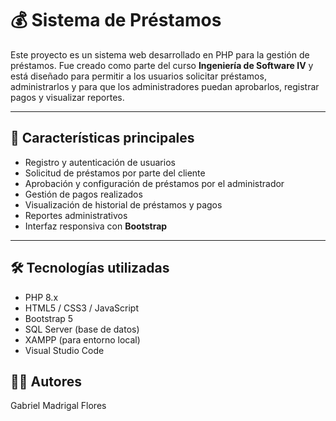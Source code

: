 # 💰 Sistema de Préstamos

Este proyecto es un sistema web desarrollado en PHP para la gestión de préstamos. Fue creado como parte del curso **Ingeniería de Software IV** y está diseñado para permitir a los usuarios solicitar préstamos, administrarlos y para que los administradores puedan aprobarlos, registrar pagos y visualizar reportes.

---

## 🚀 Características principales

- Registro y autenticación de usuarios
- Solicitud de préstamos por parte del cliente
- Aprobación y configuración de préstamos por el administrador
- Gestión de pagos realizados
- Visualización de historial de préstamos y pagos
- Reportes administrativos
- Interfaz responsiva con **Bootstrap**

---

## 🛠️ Tecnologías utilizadas

- PHP 8.x
- HTML5 / CSS3 / JavaScript
- Bootstrap 5
- SQL Server (base de datos)
- XAMPP (para entorno local)
- Visual Studio Code



## 👨‍💻 Autores
 

Gabriel Madrigal Flores
